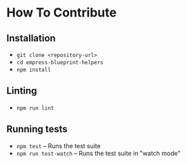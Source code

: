 # How To Contribute

## Installation

* `git clone <repository-url>`
* `cd empress-blueprint-helpers`
* `npm install`

## Linting

* `npm run lint`

## Running tests

* `npm test` – Runs the test suite
* `npm run test-watch` – Runs the test suite in "watch mode"
